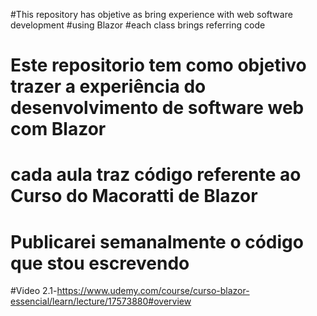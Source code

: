 #This repository has objetive as bring experience with web software development
#using Blazor
#each class brings referring code



# Este repositorio tem como objetivo trazer a experiência do desenvolvimento de software web com Blazor
# cada aula traz código referente ao Curso do Macoratti de Blazor
# Publicarei semanalmente o código que stou escrevendo 

#Video 2.1-https://www.udemy.com/course/curso-blazor-essencial/learn/lecture/17573880#overview 

